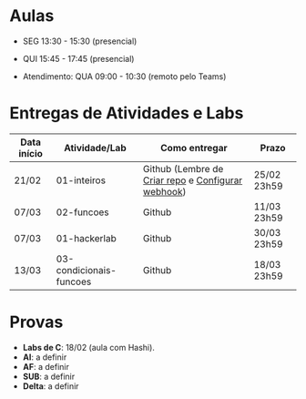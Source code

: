 

# Aulas

* SEG 13:30 - 15:30 (presencial)
* QUI 15:45 - 17:45 (presencial)

* Atendimento: QUA 09:00 - 10:30 (remoto pelo Teams)

# Entregas de Atividades e Labs


| Data início | Atividade/Lab                     | Como entregar                                                                 | Prazo       |
|-------------|-----------------------------------|-------------------------------------------------------------------------------|-------------|
| 21/02 | 01-inteiros | Github (Lembre de [Criar repo](https://classroom.github.com/a/JPDpzr6H) e [Configurar webhook](https://insper.blackboard.com/bbcswebdav/pid-980938-dt-content-rid-9706549_2/xid-9706549_2)) | 25/02 23h59 |
| 07/03 | 02-funcoes | Github | 11/03 23h59 |
| 07/03 | 01-hackerlab | Github | 30/03 23h59 |
| 13/03 | 03-condicionais-funcoes | Github | 18/03 23h59 |


# Provas

- **Labs de C**: 18/02 (aula com Hashi).
- **AI**: a definir
- **AF**: a definir
- **SUB**: a definir
- **Delta**: a definir